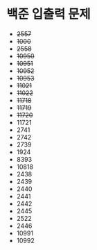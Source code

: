 # 백준 입출력 문제
- ~~2557~~
- ~~1000~~
- ~~2558~~
- ~~10950~~
- ~~10951~~
- ~~10952~~
- ~~10953~~
- ~~11021~~
- ~~11022~~
- ~~11718~~
- ~~11719~~
- ~~11720~~
- 11721
- 2741
- 2742
- 2739
- 1924
- 8393
- 10818
- 2438
- 2439
- 2440
- 2441
- 2442
- 2445
- 2522
- 2446
- 10991
- 10992
